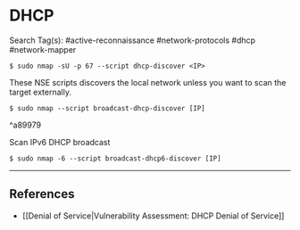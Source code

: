 # DHCP

Search Tag(s): #active-reconnaissance #network-protocols #dhcp #network-mapper

```
$ sudo nmap -sU -p 67 --script dhcp-discover <IP>
```

These NSE scripts discovers the local network unless you want to scan the target externally.

```
$ sudo nmap --script broadcast-dhcp-discover [IP]
```

^a89979

Scan IPv6 DHCP broadcast

```
$ sudo nmap -6 --script broadcast-dhcp6-discover [IP]
```

---
## References

- [[Denial of Service|Vulnerability Assessment: DHCP Denial of Service]]
